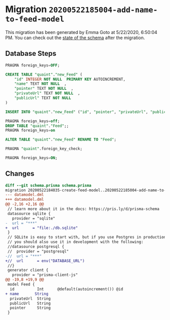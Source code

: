 # Migration `20200522185004-add-name-to-feed-model`

This migration has been generated by Emma Goto at 5/22/2020, 6:50:04 PM.
You can check out the [state of the schema](./schema.prisma) after the migration.

## Database Steps

```sql
PRAGMA foreign_keys=OFF;

CREATE TABLE "quaint"."new_Feed" (
    "id" INTEGER NOT NULL  PRIMARY KEY AUTOINCREMENT,
    "name" TEXT NOT NULL  ,
    "pointer" TEXT NOT NULL  ,
    "privateUrl" TEXT NOT NULL  ,
    "publicUrl" TEXT NOT NULL
)

INSERT INTO "quaint"."new_Feed" ("id", "pointer", "privateUrl", "publicUrl") SELECT "id", "pointer", "privateUrl", "publicUrl" FROM "quaint"."Feed"

PRAGMA foreign_keys=off;
DROP TABLE "quaint"."Feed";;
PRAGMA foreign_keys=on

ALTER TABLE "quaint"."new_Feed" RENAME TO "Feed";

PRAGMA "quaint".foreign_key_check;

PRAGMA foreign_keys=ON;
```

## Changes

```diff
diff --git schema.prisma schema.prisma
migration 20200522184035-create-feed-model..20200522185004-add-name-to-feed-model
--- datamodel.dml
+++ datamodel.dml
@@ -2,16 +2,16 @@
 // learn more about it in the docs: https://pris.ly/d/prisma-schema
 datasource sqlite {
   provider = "sqlite"
-  url = "***"
+  url      = "file:./db.sqlite"
 }
 // SQLite is easy to start with, but if you use Postgres in production
 // you should also use it in development with the following:
 //datasource postgresql {
 //  provider = "postgresql"
-//  url = "***"
+//  url      = env("DATABASE_URL")
 //}
 generator client {
   provider = "prisma-client-js"
@@ -19,8 +19,9 @@
 model Feed {
  id          Int      @default(autoincrement()) @id
+ name       String
  privateUrl  String
  publicUrl   String
  pointer     String
 }
```
